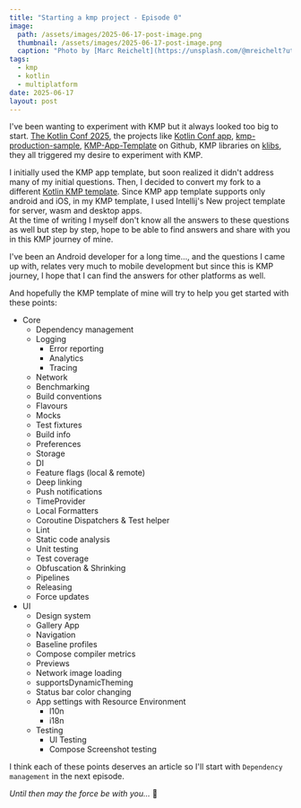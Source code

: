 ```yaml
---
title: "Starting a kmp project - Episode 0"
image:
  path: /assets/images/2025-06-17-post-image.png
  thumbnail: /assets/images/2025-06-17-post-image.png
  caption: "Photo by [Marc Reichelt](https://unsplash.com/@mreichelt?utm_content=creditCopyText&utm_medium=referral&utm_source=unsplash) on [Unsplash](https://unsplash.com/)"
tags:
  - kmp
  - kotlin
  - multiplatform
date: 2025-06-17
layout: post
---
```


I've been wanting to experiment with KMP but it always looked too big to start. 
[The Kotlin Conf 2025](https://www.youtube.com/watch?v=F5NaqGF9oT4), the projects like [Kotlin Conf app](https://github.com/JetBrains/kotlinconf-app), 
[kmp-production-sample](https://github.com/Kotlin/kmp-production-sample), [KMP-App-Template](https://github.com/Kotlin/KMP-App-Template) on Github, KMP libraries on [klibs](https://klibs.io/), they all triggered my desire to experiment with KMP.

I initially used the KMP app template, but soon realized it didn't address many of my initial questions. Then, I decided to convert my fork to a different [Kotlin KMP template](https://github.com/melomg/KMP-Template). 
Since KMP app template supports only android and iOS, in my KMP template, I used Intellij's New project template for server, wasm and desktop apps.  
At the time of writing I myself don't know all the answers to these questions as well but step by step, hope to be able to find answers and share with you in this KMP journey of mine.

I've been an Android developer for a long time…, and the questions I came up with, relates very much to mobile development but since this is KMP journey, I hope that I can find the answers for other platforms as well.

And hopefully the KMP template of mine will try to help you get started with these points:

- Core
    - Dependency management
    - Logging
        - Error reporting
        - Analytics
        - Tracing
    - Network
    - Benchmarking
    - Build conventions
    - Flavours
    - Mocks
    - Test fixtures
    - Build info
    - Preferences
    - Storage
    - DI
    - Feature flags (local & remote)
    - Deep linking
    - Push notifications
    - TimeProvider
    - Local Formatters
    - Coroutine Dispatchers & Test helper
    - Lint
    - Static code analysis
    - Unit testing
    - Test coverage
    - Obfuscation & Shrinking
    - Pipelines
    - Releasing
    - Force updates
- UI
    - Design system
    - Gallery App
    - Navigation
    - Baseline profiles
    - Compose compiler metrics
    - Previews
    - Network image loading
    - supportsDynamicTheming
    - Status bar color changing
    - App settings with Resource Environment
        - l10n
        - i18n
    - Testing
        - UI Testing
        - Compose Screenshot testing

I think each of these points deserves an article so I'll start with `Dependency management` in the next episode.

*Until then may the force be with you…* 🖖
